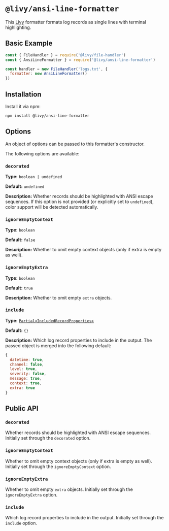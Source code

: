 # `@livy/ansi-line-formatter`

This [Livy](../../README.md#readme) formatter formats log records as single lines with terminal highlighting.

## Basic Example

```js
const { FileHandler } = require('@livy/file-handler')
const { AnsiLineFormatter } = require('@livy/ansi-line-formatter')

const handler = new FileHandler('logs.txt', {
  formatter: new AnsiLineFormatter()
})
```

## Installation

Install it via npm:

```bash
npm install @livy/ansi-line-formatter
```

## Options

An object of options can be passed to this formatter's constructor.

The following options are available:

### `decorated`

**Type:** `boolean | undefined`

**Default:** `undefined`

**Description:** Whether records should be highlighted with ANSI escape sequences. If this option is not provided (or explicitly set to `undefined`), color support will be detected automatically.

### `ignoreEmptyContext`

**Type:** `boolean`

**Default:** `false`

**Description:** Whether to omit empty context objects (only if extra is empty as well).

### `ignoreEmptyExtra`

**Type:** `boolean`

**Default:** `true`

**Description:** Whether to omit empty `extra` objects.

### `include`

**Type:** [`Partial<IncludedRecordProperties>`](../util/README.md#includedrecordproperties)

**Default:** `{}`

**Description:** Which log record properties to include in the output. The passed object is merged into the following default:

```js
{
  datetime: true,
  channel: false,
  level: true,
  severity: false,
  message: true,
  context: true,
  extra: true
}
```

## Public API

### `decorated`

Whether records should be highlighted with ANSI escape sequences. Initially set through the `decorated` option.

### `ignoreEmptyContext`

Whether to omit empty context objects (only if extra is empty as well). Initially set through the `ignoreEmptyContext` option.

### `ignoreEmptyExtra`

Whether to omit empty `extra` objects. Initially set through the `ignoreEmptyExtra` option.

### `include`

Which log record properties to include in the output. Initially set through the `include` option.
